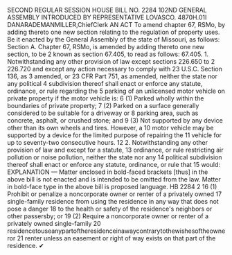 SECOND REGULAR SESSION
HOUSE BILL NO. 2284
102ND GENERAL ASSEMBLY
INTRODUCED BY REPRESENTATIVE LOVASCO.
4870H.01I DANARADEMANMILLER,ChiefClerk
AN ACT
To amend chapter 67, RSMo, by adding thereto one new section relating to the regulation of
property uses.
Be it enacted by the General Assembly of the state of Missouri, as follows:
Section A. Chapter 67, RSMo, is amended by adding thereto one new section, to be
2 known as section 67.405, to read as follows:
67.405. 1. Notwithstanding any other provision of law except sections 226.650 to
2 226.720 and except any action necessary to comply with 23 U.S.C. Section 136, as
3 amended, or 23 CFR Part 751, as amended, neither the state nor any political
4 subdivision thereof shall enact or enforce any statute, ordinance, or rule regarding the
5 parking of an unlicensed motor vehicle on private property if the motor vehicle is:
6 (1) Parked wholly within the boundaries of private property;
7 (2) Parked on a surface generally considered to be suitable for a driveway or
8 parking area, such as concrete, asphalt, or crushed stone; and
9 (3) Not supported by any device other than its own wheels and tires. However, a
10 motor vehicle may be supported by a device for the limited purpose of repairing the
11 vehicle for up to seventy-two consecutive hours.
12 2. Notwithstanding any other provision of law and except for a statute,
13 ordinance, or rule restricting air pollution or noise pollution, neither the state nor any
14 political subdivision thereof shall enact or enforce any statute, ordinance, or rule that
15 would:
EXPLANATION — Matter enclosed in bold-faced brackets [thus] in the above bill is not enacted and is
intended to be omitted from the law. Matter in bold-face type in the above bill is proposed language.
HB 2284 2
16 (1) Prohibit or penalize a noncorporate owner or renter of a privately owned
17 single-family residence from using the residence in any way that does not pose a danger
18 to the health or safety of the residence's neighbors or other passersby; or
19 (2) Require a noncorporate owner or renter of a privately owned single-family
20 residencetouseanypartoftheresidenceinawaycontrarytothewishesoftheowneror
21 renter unless an easement or right of way exists on that part of the residence.
✔